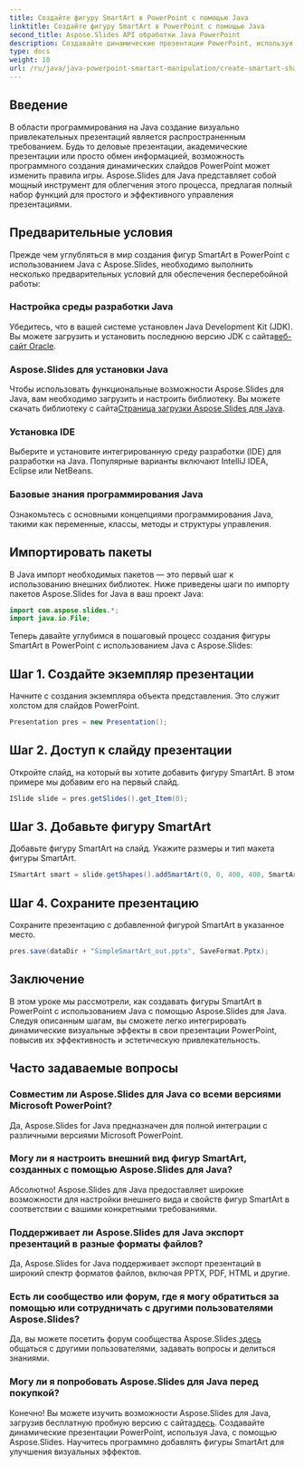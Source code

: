 ```yaml
---
title: Создайте фигуру SmartArt в PowerPoint с помощью Java
linktitle: Создайте фигуру SmartArt в PowerPoint с помощью Java
second_title: Aspose.Slides API обработки Java PowerPoint
description: Создавайте динамические презентации PowerPoint, используя Java, с помощью Aspose.Slides. Научитесь программно добавлять фигуры SmartArt для улучшения визуальных эффектов.
type: docs
weight: 10
url: /ru/java/java-powerpoint-smartart-manipulation/create-smartart-shape-powerpoint-java/
---
```

## Введение
В области программирования на Java создание визуально привлекательных презентаций является распространенным требованием. Будь то деловые презентации, академические презентации или просто обмен информацией, возможность программного создания динамических слайдов PowerPoint может изменить правила игры. Aspose.Slides для Java представляет собой мощный инструмент для облегчения этого процесса, предлагая полный набор функций для простого и эффективного управления презентациями.
## Предварительные условия
Прежде чем углубляться в мир создания фигур SmartArt в PowerPoint с использованием Java с Aspose.Slides, необходимо выполнить несколько предварительных условий для обеспечения бесперебойной работы:
### Настройка среды разработки Java
 Убедитесь, что в вашей системе установлен Java Development Kit (JDK). Вы можете загрузить и установить последнюю версию JDK с сайта[веб-сайт Oracle](https://www.oracle.com/java/technologies/javase-downloads.html).
### Aspose.Slides для установки Java
 Чтобы использовать функциональные возможности Aspose.Slides для Java, вам необходимо загрузить и настроить библиотеку. Вы можете скачать библиотеку с сайта[Страница загрузки Aspose.Slides для Java](https://releases.aspose.com/slides/java/).
### Установка IDE
Выберите и установите интегрированную среду разработки (IDE) для разработки на Java. Популярные варианты включают IntelliJ IDEA, Eclipse или NetBeans.
### Базовые знания программирования Java
Ознакомьтесь с основными концепциями программирования Java, такими как переменные, классы, методы и структуры управления.

## Импортировать пакеты
В Java импорт необходимых пакетов — это первый шаг к использованию внешних библиотек. Ниже приведены шаги по импорту пакетов Aspose.Slides for Java в ваш проект Java:

```java
import com.aspose.slides.*;
import java.io.File;
```
Теперь давайте углубимся в пошаговый процесс создания фигуры SmartArt в PowerPoint с использованием Java с Aspose.Slides:
## Шаг 1. Создайте экземпляр презентации
Начните с создания экземпляра объекта представления. Это служит холстом для слайдов PowerPoint.
```java
Presentation pres = new Presentation();
```
## Шаг 2. Доступ к слайду презентации
Откройте слайд, на который вы хотите добавить фигуру SmartArt. В этом примере мы добавим его на первый слайд.
```java
ISlide slide = pres.getSlides().get_Item(0);
```
## Шаг 3. Добавьте фигуру SmartArt
Добавьте фигуру SmartArt на слайд. Укажите размеры и тип макета фигуры SmartArt.
```java
ISmartArt smart = slide.getShapes().addSmartArt(0, 0, 400, 400, SmartArtLayoutType.BasicBlockList);
```
## Шаг 4. Сохраните презентацию
Сохраните презентацию с добавленной фигурой SmartArt в указанное место.
```java
pres.save(dataDir + "SimpleSmartArt_out.pptx", SaveFormat.Pptx);
```

## Заключение
В этом уроке мы рассмотрели, как создавать фигуры SmartArt в PowerPoint с использованием Java с помощью Aspose.Slides для Java. Следуя описанным шагам, вы сможете легко интегрировать динамические визуальные эффекты в свои презентации PowerPoint, повысив их эффективность и эстетическую привлекательность.
## Часто задаваемые вопросы
### Совместим ли Aspose.Slides для Java со всеми версиями Microsoft PowerPoint?
Да, Aspose.Slides for Java предназначен для полной интеграции с различными версиями Microsoft PowerPoint.
### Могу ли я настроить внешний вид фигур SmartArt, созданных с помощью Aspose.Slides для Java?
Абсолютно! Aspose.Slides для Java предоставляет широкие возможности для настройки внешнего вида и свойств фигур SmartArt в соответствии с вашими конкретными требованиями.
### Поддерживает ли Aspose.Slides для Java экспорт презентаций в разные форматы файлов?
Да, Aspose.Slides for Java поддерживает экспорт презентаций в широкий спектр форматов файлов, включая PPTX, PDF, HTML и другие.
### Есть ли сообщество или форум, где я могу обратиться за помощью или сотрудничать с другими пользователями Aspose.Slides?
 Да, вы можете посетить форум сообщества Aspose.Slides.[здесь](https://forum.aspose.com/c/slides/11) общаться с другими пользователями, задавать вопросы и делиться знаниями.
### Могу ли я попробовать Aspose.Slides для Java перед покупкой?
 Конечно! Вы можете изучить возможности Aspose.Slides для Java, загрузив бесплатную пробную версию с сайта[здесь](https://releases.aspose.com/).
Создавайте динамические презентации PowerPoint, используя Java, с помощью Aspose.Slides. Научитесь программно добавлять фигуры SmartArt для улучшения визуальных эффектов.